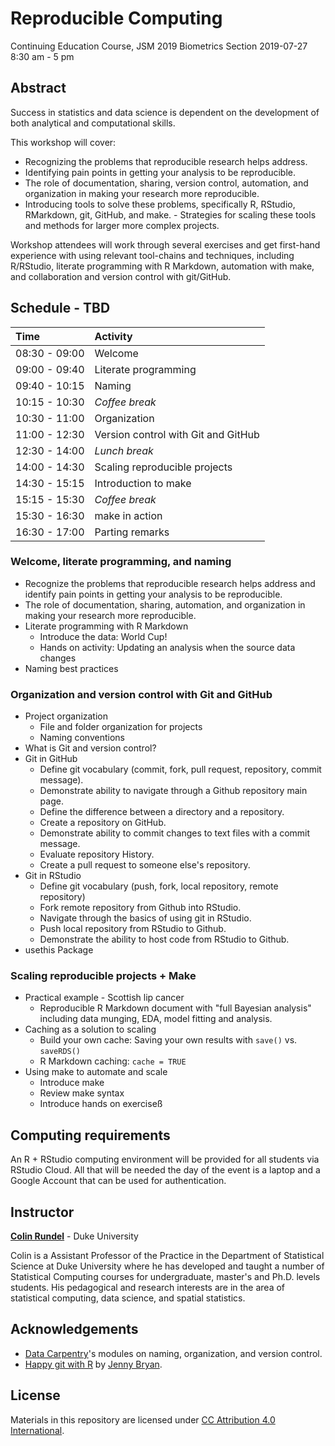 # Reproducible Computing

Continuing Education Course, JSM 2019
Biometrics Section
2019-07-27  
8:30 am - 5 pm

## Abstract

Success in statistics and data science is dependent on the development of both analytical and computational skills. 

This workshop will cover: 

- Recognizing the problems that reproducible research helps address. 
- Identifying pain points in getting your analysis to be reproducible. 
- The role of documentation, sharing, version control, automation, and organization in making your research more reproducible. 
- Introducing tools to solve these problems, specifically R, RStudio, RMarkdown, git, GitHub, and make. - Strategies for scaling these tools and methods for larger more complex projects. 

Workshop attendees will work through several exercises and get first-hand experience with using relevant tool-chains and techniques, including R/RStudio, literate programming with R Markdown, automation with make, and collaboration and version control with git/GitHub.

## Schedule - TBD

| Time          | Activity                                |
|:--------------|:----------------------------------------|
| 08:30 - 09:00 | Welcome                                 |  
| 09:00 - 09:40 | Literate programming                    |
| 09:40 - 10:15 | Naming                                  |
| 10:15 - 10:30 | *Coffee break*                          |
| 10:30 - 11:00 | Organization                            |
| 11:00 - 12:30 | Version control with Git and GitHub     |
| 12:30 - 14:00 | *Lunch break*                           |
| 14:00 - 14:30 | Scaling reproducible projects           |
| 14:30 - 15:15 | Introduction to make                    |
| 15:15 - 15:30 | *Coffee break*                          |
| 15:30 - 16:30 | make in action                          |
| 16:30 - 17:00 | Parting remarks                         |


### Welcome, literate programming, and naming

- Recognize the problems that reproducible research helps address and identify 
pain points in getting your analysis to be reproducible.
- The role of documentation, sharing, automation, and organization in making 
your research more reproducible.
- Literate programming with R Markdown
  - Introduce the data: World Cup!
  - Hands on activity: Updating an analysis when the source data changes
- Naming best practices

### Organization and version control with Git and GitHub

- Project organization
  - File and folder organization for projects
  - Naming conventions
- What is Git and version control?
- Git in GitHub
  - Define git vocabulary (commit, fork, pull request, repository, commit 
  message).
  - Demonstrate ability to navigate through a Github repository main page.
  - Define the difference between a directory and a repository.
  - Create a repository on GitHub.
  - Demonstrate ability to commit changes to text files with a commit message.
  - Evaluate repository History.
  - Create a pull request to someone else's repository.
- Git in RStudio
  - Define git vocabulary (push, fork, local repository, remote repository)
  - Fork remote repository from Github into RStudio.
  - Navigate through the basics of using git in RStudio.
  - Push local repository from RStudio to Github.
  - Demonstrate the ability to host code from RStudio to Github.
- usethis Package

### Scaling reproducible projects + Make 

- Practical example - Scottish lip cancer
  - Reproducible R Markdown document with "full Bayesian analysis" including data munging, EDA, model fitting and analysis.
- Caching as a solution to scaling
  - Build your own cache: Saving your own results with `save()` vs. `saveRDS()`
  - R Markdown caching: `cache = TRUE`
- Using make to automate and scale
  - Introduce make
  - Review make syntax
  - Introduce hands on exerciseß



## Computing requirements

An R + RStudio computing environment will be provided for all students via RStudio Cloud. All that will be needed the day of the event is a laptop and a Google Account that can be used for authentication.

## Instructor

**[Colin Rundel](http://www2.stat.duke.edu/~cr173/)** - Duke University

Colin is a Assistant Professor of the Practice in the Department of Statistical Science at Duke University where he has developed and taught a number of Statistical Computing courses for undergraduate, master's and Ph.D. levels students. His pedagogical and research interests are in the area of statistical computing, data science, and spatial statistics.

## Acknowledgements

- [Data Carpentry](https://github.com/datacarpentry)'s modules on naming, organization, and version control.
- [Happy git with R](http://happygitwithr.com/) by [Jenny Bryan](http://github.com/jennybc).

## License

Materials in this repository are licensed under [CC Attribution 4.0 International](LICENSE.md).
